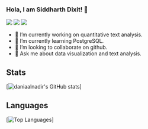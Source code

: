 ### Hola, I am Siddharth Dixit! 👋

[![](https://img.shields.io/badge/-@pyarasid-%23181717?style=flat-square&logo=github)](https://github.com/pyarasid)
[![](https://img.shields.io/badge/-@pyarasid-%231DA1F2?style=flat-square&logo=twitter&logoColor=ffffff)](https://twitter.com/sid_dix)
[![](https://img.shields.io/badge/-Siddharth%20Dixit-blue?style=flat-square&logo=Linkedin&logoColor=white&link=https://www.linkedin.com/in/siddharth-dixit-b02bbb34)](https://www.linkedin.com/in/siddharth-dixit-b02bbb34)

- 🔭 I’m currently working on quantitative text analysis.
- 🌱 I’m currently learning PostgreSQL.
- 👯 I’m looking to collaborate on github.
- 💬 Ask me about data visualization and text analysis.

## Stats
[![daniaalnadir's GitHub stats](https://github-readme-stats.vercel.app/api?username=pyarasid&show_icons=true&theme=dracula&count_private=true)]


## Languages 
[![Top Languages](https://github-readme-stats.vercel.app/api/top-langs/?username=pyarasid&layout=compact&hide=css,html,handlebars)]
